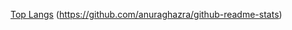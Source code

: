 [Top Langs](https://github-readme-stats.vercel.app/api/top-langs/?username=enomotoryota&layout=compact)
(https://github.com/anuraghazra/github-readme-stats)
